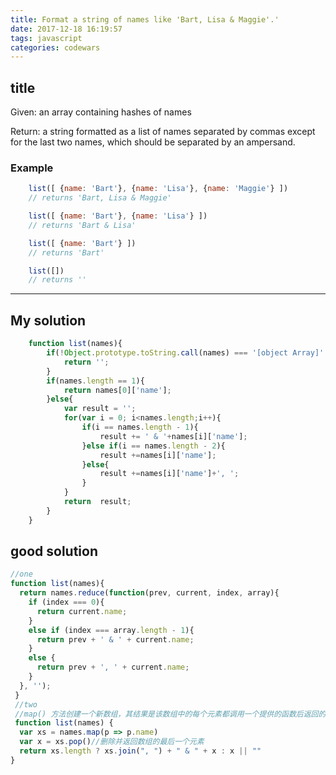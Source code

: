 ```yaml
---
title: Format a string of names like 'Bart, Lisa & Maggie'.'
date: 2017-12-18 16:19:57
tags: javascript
categories: codewars
---
```

## title
Given: an array containing hashes of names

Return: a string formatted as a list of names separated by commas except for the last two names, which should be separated by an ampersand.

### Example
```javascript
    list([ {name: 'Bart'}, {name: 'Lisa'}, {name: 'Maggie'} ])
    // returns 'Bart, Lisa & Maggie'

    list([ {name: 'Bart'}, {name: 'Lisa'} ])
    // returns 'Bart & Lisa'

    list([ {name: 'Bart'} ])
    // returns 'Bart'

    list([])
    // returns ''
```

---
## My solution 
```javascript
    function list(names){
        if(!Object.prototype.toString.call(names) === '[object Array]' || names.length <1){
            return '';
        }
        if(names.length == 1){
            return names[0]['name'];
        }else{
            var result = '';
            for(var i = 0; i<names.length;i++){
                if(i == names.length - 1){
                    result += ' & '+names[i]['name'];
                }else if(i == names.length - 2){
                    result +=names[i]['name'];
                }else{
                    result +=names[i]['name']+', ';
                }
            }
            return  result; 
        }
    }
```

## good solution

```javascript
//one
function list(names){
  return names.reduce(function(prev, current, index, array){
    if (index === 0){
      return current.name;
    }
    else if (index === array.length - 1){
      return prev + ' & ' + current.name;
    } 
    else {
      return prev + ', ' + current.name;
    }
  }, '');
 }
 //two
 //map() 方法创建一个新数组，其结果是该数组中的每个元素都调用一个提供的函数后返回的结果。
 function list(names) {
  var xs = names.map(p => p.name)
  var x = xs.pop()//删除并返回数组的最后一个元素
  return xs.length ? xs.join(", ") + " & " + x : x || ""
}
```
